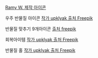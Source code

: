 <a href="https://kr.freepik.com/icon/up_5505360#fromView=search&page=2&position=74&uuid=dceca99a-04b5-4c51-908d-20c548215bf1">Ramy W. 제작 아이콘</a>

우주 반물질 아이콘 <a href="https://kr.freepik.com/free-vector/alien-space-planets-cartoon-design-elements-set_33946999.htm#fromView=search&page=1&position=3&uuid=ddd3e801-e0a4-4c69-875b-717f88f881da">작가 upklyak 출처 Freepik</a>

반물질 맞추기 9개아이콘
<a href="https://kr.freepik.com/free-vector/collection-of-hand-drawn-solar-system-planets_5280914.htm#fromView=search&page=4&position=51&uuid=ddd3e801-e0a4-4c69-875b-717f88f881da">출처 freepik</a>

회복아이템
<a href="https://kr.freepik.com/free-vector/cartoon-set-of-farm-game-assets-and-harvest-isolated-on-background-vector-illustration-of-sack-garden-rake-wooden-crate-grain-beans-pomegranate-eggplant-gardening-tools-fruit-and-vegetables_68184287.htm#fromView=search&page=4&position=47&uuid=ddd3e801-e0a4-4c69-875b-717f88f881da">작가 upklyak 출처 Freepik</a>

반물질 홀
<a href="https://kr.freepik.com/free-vector/neon-optical-halo-flares-with-light-glow-vector-effect-circle-energy-flare-glow-abstract-frame-with-3d-shine-digital-fantasy-portal-swirl-shape-illustration-beautiful-pink-sphere-twist-element_65854391.htm#fromView=search&page=1&position=4&uuid=ae7109cd-a210-47f7-b044-3c2589237312">작가 upklyak 출처 Freepik</a>
